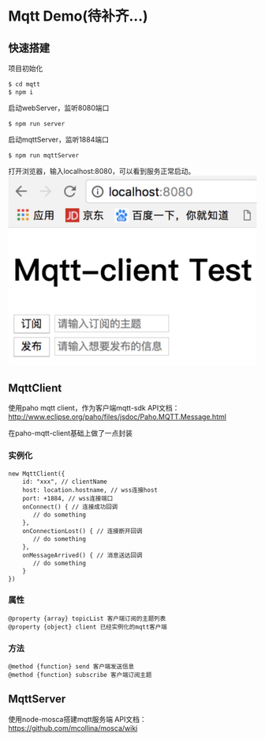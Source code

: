 # Mqtt Demo(待补齐...)
## 快速搭建
项目初始化
```
$ cd mqtt
$ npm i
```
启动webServer，监听8080端口
```
$ npm run server 
```
启动mqttServer，监听1884端口
```
$ npm run mqttServer 
```
打开浏览器，输入localhost:8080，可以看到服务正常启动。
![](./mdImg/server.jpg)

## MqttClient
使用paho mqtt client，作为客户端mqtt-sdk
API文档：http://www.eclipse.org/paho/files/jsdoc/Paho.MQTT.Message.html

在paho-mqtt-client基础上做了一点封装
### 实例化
```
new MqttClient({
    id: "xxx", // clientName
    host: location.hostname, // wss连接host
    port: +1884, // wss连接端口
    onConnect() { // 连接成功回调
       // do something
    },
    onConnectionLost() { // 连接断开回调
       // do something
    },
    onMessageArrived() { // 消息送达回调
       // do something
    }
})
```
### 属性
```
@property {array} topicList 客户端订阅的主题列表
@property {object} client 已经实例化的mqtt客户端
```
### 方法
```
@method {function} send 客户端发送信息
@method {function} subscribe 客户端订阅主题
```


## MqttServer
使用node-mosca搭建mqtt服务端
API文档：https://github.com/mcollina/mosca/wiki

